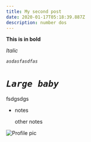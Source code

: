 ```yaml
---
title: My second post
date: 2020-01-17T05:18:39.887Z
description: number dos
---
```

**This is in bold**

*Italic*

*`asdasfasdfas`*

# *`Large baby`*

fsdgsdgs

* notes

  other notes

![Profile pic](/img/about.jpg "CJ Roberts")
